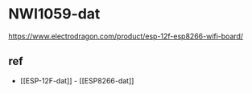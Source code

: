 # NWI1059-dat

https://www.electrodragon.com/product/esp-12f-esp8266-wifi-board/


## ref 

- [[ESP-12F-dat]] - [[ESP8266-dat]]

